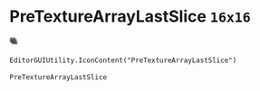 # PreTextureArrayLastSlice `16x16`
<img src="/img/PreTextureArrayLastSlice.png" width=16 height=16>

``` CSharp
EditorGUIUtility.IconContent("PreTextureArrayLastSlice")
```
```
PreTextureArrayLastSlice
```
